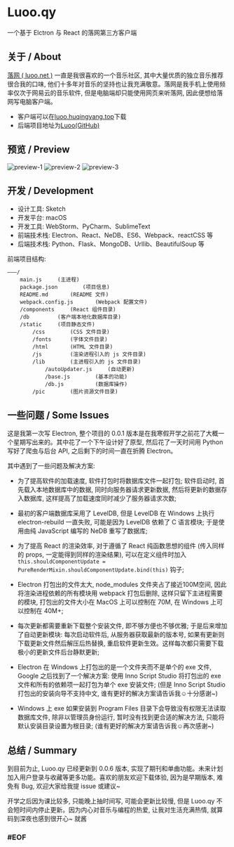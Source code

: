 # Luoo.qy
一个基于 Elctron 与 React 的落网第三方客户端


## 关于 / About
[落网 ( luoo.net )](http://www.luoo.net/) 一直是我很喜欢的一个音乐社区, 其中大量优质的独立音乐推荐很合我的口味, 他们十多年对音乐的坚持也让我充满敬意。落网是我手机上使用频率仅次于网易云的音乐软件, 但是电脑端却只能使用网页来听落网, 因此便想给落网写电脑客户端。

* 客户端可以在[luoo.huqingyang.top](http://luoo.huqingyang.top)下载
* 后端项目地址为[Luoo(GitHub)](https://github.com/HuQingyang/Luoo)


## 预览 / Preview
![preview-1](http://ojt6rsn4s.bkt.clouddn.com/screenShot01.png)
![preview-2](http://ojt6rsn4s.bkt.clouddn.com/screenShot02.png)
![preview-3](http://ojt6rsn4s.bkt.clouddn.com/screenShot03.png)


## 开发 / Development
* 设计工具: Sketch
* 开发平台: macOS
* 开发工具: WebStorm、PyCharm、SublimeText
* 前端技术栈: Electron、React、NeDB、ES6、Webpack、reactCSS 等
* 后端技术栈: Python、Flask、MongoDB、Urllib、BeautifulSoup 等

前端项目结构:
```
———/
	main.js		(主进程)
	package.json		(项目信息)
	README.md		(README 文件)
	webpack.config.js		(Webpack 配置文件)
	/components		(React 组件目录)
	/db			(客户端本地化数据库目录)
	/static		(项目静态文件)
		/css		(CSS 文件目录)
		/fonts		(字体文件目录)
		/html		(HTML 文件目录)
		/js			(渲染进程引入的 js 文件目录)
		/lib		(主进程引入的 js 文件目录)
			/autoUpdater.js		(自动更新)
			/base.js		(基本的功能)
			/db.js			(数据库操作)
		/pic		(图片资源文件目录)
```


## 一些问题 / Some Issues
这是我第一次写 Electron, 整个项目的 0.0.1 版本是在我寒假开学之前花了大概一个星期写出来的。其中花了一个下午设计好了原型, 然后花了一天时间用 Python 写好了爬虫与后台 API, 之后剩下的时间一直在折腾 Electron。

其中遇到了一些问题及解决方案:

* 为了提高软件的加载速度, 软件打包时将数据库文件一起打包; 软件启动时, 首先载入本地数据库中的数据, 同时向服务器请求更新数据, 然后将更新的数据存入数据库, 这样提高了加载速度同时减少了服务器请求次数;

* 最初的客户端数据库采用了 LevelDB, 但是 LevelDB 在 Windows 上执行 electron-rebuild 一直失败, 可能是因为 LevelDB 依赖了 C 语言模块; 于是使用由纯 JavaScript 编写的 NeDB 重写了数据库;

* 为了提高 React 的渲染效率, 对于遵循了 React 纯函数思想的组件 (传入同样的 props, 一定能得到同样的渲染结果), 可以在定义组件时加入 `this.shouldComponentUpdate = PureRenderMixin.shouldComponentUpdate.bind(this)` 钩子; 

* Electron 打包出的文件太大, node_modules 文件夹占了接近100M空间, 因此将渲染进程依赖的所有模块用 webpack 打包后删除, 这样只留下主进程需要的模块, 打包出的文件大小在 MacOS 上可以控制在 70M, 在 Windows 上可以控制在 40M+;

* 每次更新都需要重新下载整个安装文件, 即不够方便也不够优雅; 于是后来增加了自动更新模块: 每次启动软件后, 从服务器获取最新的版本号, 如果有更新则下载更新文件然后解压后热替换, 重启软件更新生效。这样每次都只需要下载极小的更新文件后台静默更新;

* Electron 在 Windows 上打包出的是一个文件夹而不是单个的 exe 文件, Google 之后找到了一个解决方案: 使用 Inno Script Studio 将打包出的 exe 文件和所有的依赖项一起打包为单个 exe 安装文件; (但是 Inno Script Studio 打包出的安装向导不支持中文, 谁有更好的解决方案请告诉我☺️十分感谢~)

* Windows 上 exe 如果安装到 Program Files 目录下会导致没有权限无法读取数据库文件, 除非以管理员身份运行, 暂时没有找到更合适的解决方法, 只能将默认安装目录设置为根目录; (谁有更好的解决方案请告诉我☺️再次感谢~)


## 总结 / Summary
到目前为止, Luoo.qy 已经更新到 0.0.6 版本, 实现了期刊和单曲功能。未来计划加入用户登录与收藏等更多功能。喜欢的朋友欢迎下载体验, 因为是早期版本, 难免有 Bug, 欢迎大家给我提 issue 或建议~

开学之后因为课比较多, 只能晚上抽时间写, 可能会更新比较慢, 但是 Luoo.qy 不会短时间内停止更新。因为内心对音乐与编程的热爱, 让我对生活充满热情, 就算码到深夜也感到很开心~ 就酱


### #EOF

















